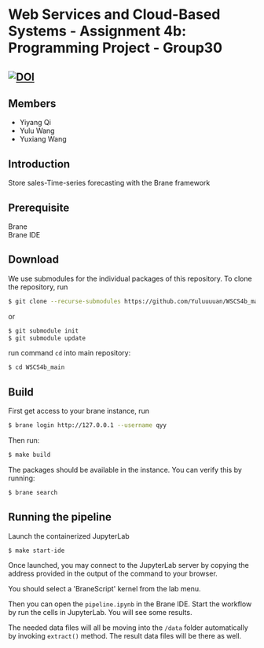 # Web Services and Cloud-Based Systems - Assignment 4b: Programming Project - Group30
## [![DOI](https://zenodo.org/badge/DOI/10.5281/zenodo.6610580.svg)](https://doi.org/10.5281/zenodo.6610580)

## Members

- Yiyang Qi
- Yulu Wang
- Yuxiang Wang

## Introduction

Store sales-Time-series forecasting with the Brane framework

## Prerequisite
Brane\
Brane IDE

## Download
We use submodules for the individual packages of this repository. To clone the repository, run
```bash
$ git clone --recurse-submodules https://github.com/Yuluuuuan/WSCS4b_main.git
```

or
```bash
$ git submodule init
$ git submodule update
```
run command `cd` into main repository:
```bash
$ cd WSCS4b_main
```

## Build
First get access to your brane instance, run
```bash
$ brane login http://127.0.0.1 --username qyy 
```

Then run:
```bash
$ make build
```

The packages should be available in the instance. You can verify this by running:
```bash
$ brane search
```

## Running the pipeline

Launch the containerized JupyterLab
```bash
$ make start-ide
```
Once launched, you may connect to the JupyterLab server by copying the address provided in the output of the command to your browser.

You should select a 'BraneScript' kernel from the lab menu. 

Then you can open the `pipeline.ipynb` in the Brane IDE. Start the workflow by run the cells in JupyterLab. You will see some results.

The needed data files will all be moving into the `/data` folder automatically by invoking `extract()` method. The result data files will be there as well.
